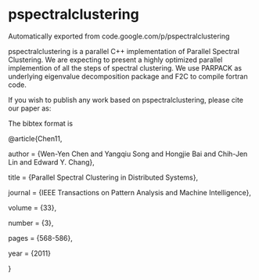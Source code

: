 # pspectralclustering
Automatically exported from code.google.com/p/pspectralclustering

pspectralclustering is a parallel C++ implementation of Parallel Spectral Clustering. We are expecting to present a highly optimized parallel implemention of all the steps of spectral clustering. We use PARPACK as underlying eigenvalue decomposition package and F2C to compile fortran code.

If you wish to publish any work based on pspectralclustering, please cite our paper as:

The bibtex format is

@article{Chen11,

  author = {Wen-Yen Chen and Yangqiu Song and Hongjie Bai and Chih-Jen Lin and Edward Y. Chang},
  
  title = {Parallel Spectral Clustering in Distributed Systems},
  
  journal = {IEEE Transactions on Pattern Analysis and Machine Intelligence},
  
  volume = {33},
  
  number = {3},
  
  pages = {568-586},
  
  year = {2011}
  
}  
